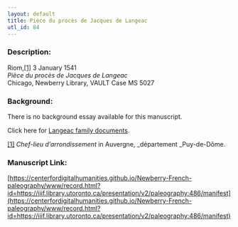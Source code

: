 ```yaml
---
layout: default
title: Pièce du procès de Jacques de Langeac
utl_id: 84
---
```


### Description:

Riom,<a id="_ftnref1">[[1]](#_ftn1)</a> 3 January 1541<br>
_Pièce du procès de Jacques de Langeac_<br>
Chicago, Newberry Library, VAULT Case MS 5027

### Background:

There is no background essay available for this manuscript.

Click here for [Langeac family documents](https://paleography.library.utoronto.ca/islandora/search/catch_all_fields_mt%3A%28Langeac%29?f%5b0%5d=-entity_type%3A%22node%22&sort=mods_originInfo_qualifier_approximate_dateIssued_s%20asc).

<a id="_ftn1">[[1]](#_ftnref1)</a> _Chef-lieu d’arrondissement_ in Auvergne, _département _Puy-de-Dôme. 

### Manuscript Link:

[https://centerfordigitalhumanities.github.io/Newberry-French-paleography/www/record.html?id=https://iiif.library.utoronto.ca/presentation/v2/paleography:486/manifest](https://centerfordigitalhumanities.github.io/Newberry-French-paleography/www/record.html?id=https://iiif.library.utoronto.ca/presentation/v2/paleography:486/manifest)
